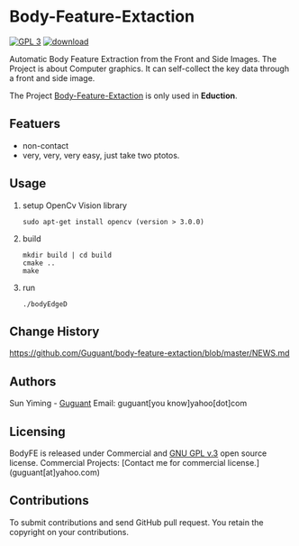 # Body-Feature-Extaction
[![GPL 3](https://img.shields.io/badge/license-GPL%203-green.svg)](https://www.gnu.org/licenses/gpl-3.0.en.html)  [![download](https://img.shields.io/badge/download-2.0.0-blue.svg)](https://github.com/Guguant/body-feature-extaction/releases/tag/2.0)

Automatic Body Feature Extraction from the Front and Side Images. The Project is about Computer graphics. It can self-collect the key data through a front and side image.

The Project [Body-Feature-Extaction](https://github.com/Guguant/Body-Feature-Extaction) is only used in **Eduction**.

## Featuers
* non-contact
* very, very, very easy, just take two ptotos.

## Usage
1. setup OpenCv Vision library

    ```
    sudo apt-get install opencv (version > 3.0.0)
    ```
2. build
    ```
    mkdir build | cd build
    cmake ..
    make
    ```
3. run
    ```
    ./bodyEdgeD
    ```

## Change History
https://github.com/Guguant/body-feature-extaction/blob/master/NEWS.md

## Authors
Sun Yiming - [Guguant](https://github.com/Guguant)
Email: guguant[you know]yahoo[dot]com

## Licensing
BodyFE is released under Commercial and [GNU GPL v.3](https://www.gnu.org/licenses/gpl-3.0.en.html) open source license.
Commercial Projects: [Contact me for commercial license.] (guguant[at]yahoo.com)

## Contributions
To submit contributions and send GitHub pull request. You retain the copyright on your contributions.
